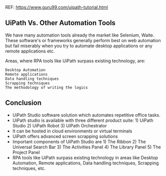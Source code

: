 
REF: https://www.guru99.com/uipath-tutorial.html
## UiPath Vs. Other Automation Tools

We have many automation tools already the market like Selenium, Waite. These software's or frameworks generally perform best on web automation but fail miserably when you try to automate desktop applications or any remote applications etc.

Areas, where RPA tools like UiPath surpass existing technology, are:

    Desktop Automation
    Remote applications
    Data handling techniques
    Scrapping techniques
    The methodology of writing the logics

## Conclusion
- UiPath Studio software solution which automates repetitive office tasks.
- UiPath studio is available with three different product suite: 1) UiPath Studio 2) UiPath Robot 3) UiPath Orchestrator
- It can be hosted in cloud environments or virtual terminals
- UiPath offers advanced screen scrapping solutions
- Important components of UiPath Studio are 1) The Ribbon 2) The Universal Search Bar 3) The Activities Panel 4) The Library Panel 5) The Project Panel
- RPA tools like UiPath surpass existing technology in areas like Desktop Automation, Remote applications, Data handling techniques, Scrapping techniques, etc.

